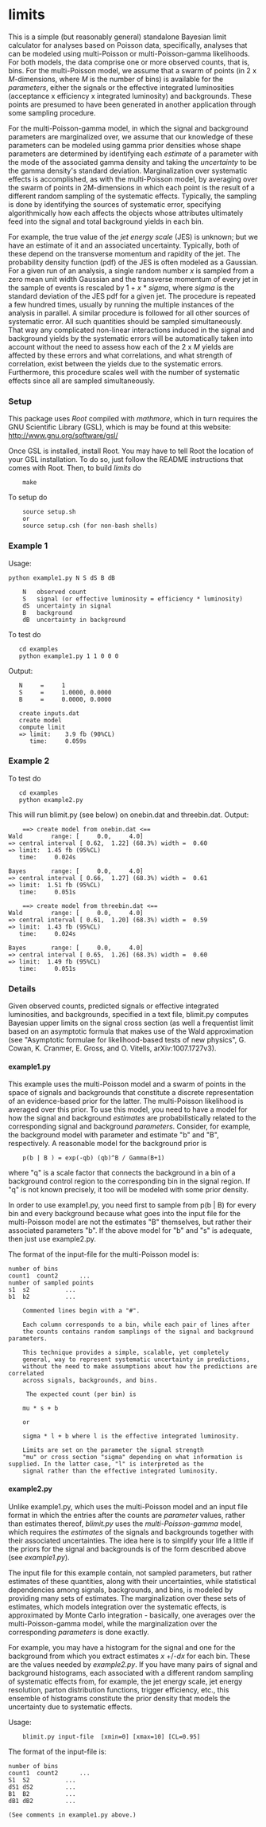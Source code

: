 # limits
This is a simple (but reasonably general) standalone Bayesian limit calculator for analyses based on Poisson data, specifically, analyses that can be modeled using multi-Poisson or multi-Poisson-gamma likelihoods. For both models, the data comprise one or more observed counts, that is, bins. For the multi-Poisson model, we assume that a swarm of points (in 2 x _M_-dimensions, where _M_ is the number of bins) is available for the *parameters*, either the signals or the effective integrated luminosities (acceptance x efficiency x integrated luminosity) and backgrounds. These points are presumed to have been generated in another application through some sampling procedure. 

For the multi-Poisson-gamma model, in which the signal and background parameters are marginalized over, we assume that our knowledge of these parameters can be modeled using gamma prior densities whose shape parameters are determined by identifying each *estimate* of a parameter with the mode of the associated gamma density and taking the *uncertainty* to be the gamma density's standard deviation. Marginalization over systematic effects is accomplished, as with the multi-Poisson model, by averaging over the swarm of points in 2M-dimensions in which each point is the result of a different random sampling of the systematic effects. Typically, the sampling is done by identifying the sources of systematic error, specifying algorithmically how each affects the objects whose attributes ultimately feed into the signal and total background yields in each bin. 

For example, the true value of the *jet energy scale* (JES) is unknown; but we have an estimate of it and an associated uncertainty. Typically, both of these depend on the transverse momentum and rapidity of the jet. The probability density function (pdf) of the JES is often modeled as a Gaussian. For a given run of an analysis, a single random number _x_ is sampled from a zero mean unit width Gaussian and the transverse momentum of every jet in the sample of events is rescaled by 1 + _x_ * _sigma_, where _sigma_ is the standard deviation of the JES pdf for a given jet. The procedure is repeated a few hundred times, usually by running the multiple instances of the analysis in parallel. A similar procedure is followed for all other sources of systematic error. All such quantities should be sampled simultaneously. That way any complicated non-linear interactions induced in the signal and background yields by the systematic errors will be automatically taken into account without the need to assess how each of the  2 x _M_ yields are affected by these errors and what correlations, and what strength of correlation, exist between the yields due to the systematic errors. Furthermore, this procedure scales well with the number of systematic effects since all are sampled simultaneously.

### Setup
This package uses *Root* compiled with *mathmore*, which in turn requires the GNU Scientific Library (GSL), which is may be found at this website: http://www.gnu.org/software/gsl/

Once GSL is installed, install Root. You may have to tell Root the location of your GSL installation. To do so, just follow the README instructions that comes with Root. Then, to build _limits_ do
```
	make
```
  
To setup do
```
	source setup.sh
	or
	source setup.csh (for non-bash shells)
```
### Example 1
Usage:
```
python example1.py N S dS B dB

	N	observed count
	S	signal (or effective luminosity = efficiency * luminosity)
	dS	uncertainty in signal
	B	background
	dB	uncertainty in background
  ```
To test do
```
   cd examples
   python example1.py 1 1 0 0 0
   ```
  
Output:
```
   N     =     1
   S     =     1.0000, 0.0000 
   B 	 =     0.0000, 0.0000

   create inputs.dat
   create model
   compute limit
   => limit:    3.9 fb (90%CL)
      time:     0.059s
   ```


### Example 2
To test do
```
   cd examples
   python example2.py
   ```
This will run blimit.py (see below) on onebin.dat and threebin.dat.
Output:
```
	==> create model from onebin.dat <==
Wald		range: [     0.0,     4.0]
=> central interval [ 0.62,  1.22] (68.3%) width =  0.60
=> limit:  1.45 fb (95%CL)
   time:     0.024s

Bayes		range: [     0.0,     4.0]
=> central interval [ 0.66,  1.27] (68.3%) width =  0.61
=> limit:  1.51 fb (95%CL)
   time:     0.051s

	==> create model from threebin.dat <==
Wald		range: [     0.0,     4.0]
=> central interval [ 0.61,  1.20] (68.3%) width =  0.59
=> limit:  1.43 fb (95%CL)
   time:     0.024s

Bayes		range: [     0.0,     4.0]
=> central interval [ 0.65,  1.26] (68.3%) width =  0.60
=> limit:  1.49 fb (95%CL)
   time:     0.051s
```

### Details
Given observed counts, predicted signals or effective integrated luminosities,
and backgrounds, specified in a text file, blimit.py  computes
Bayesian upper limits on the signal cross section (as well a
frequentist limit based on an asymptotic formula that makes use of the
Wald approximation (see "Asymptotic formulae for likelihood-based
tests of new physics", G. Cowan, K. Cranmer, E. Gross, and O. Vitells,
arXiv:1007.1727v3).

#### example1.py
This example uses the multi-Poisson model and a swarm of points in the
space of signals and backgrounds that
constitute a discrete representation of an evidence-based prior for
the latter. The multi-Poisson
likelihood is averaged over this prior. To use this model, you need to
have a model for how the signal and
background _estimates_ are probabilistically related to the
corresponding signal and background
_parameters_.  Consider, for example, the background model with parameter and
estimate "b" and "B", respectively. A reasonable model
for the background prior is 
```
	p(b | B ) = exp(-qb) (qb)^B / Gamma(B+1) 
```
where "q" is a scale factor that connects the background in a bin of a
 background control region to the corresponding bin in the signal
 region.  If "q" is not known precisely, it too will be modeled with
 some prior density.

In order to use example1.py, you need first to sample from p(b |
B) for every bin and every background because what goes into the input
file for the multi-Poisson model are not the estimates "B" themselves, but
rather their associated parameters "b". If the above model for "b" and
"s" is adequate, then just use example2.py.

The format of the input-file for the multi-Poisson model is:
```
number of bins
count1	count2 		...
number of sampled points
s1	s2         	...
b1	b2        	...
	
    Commented lines begin with a "#".
    
    Each column corresponds to a bin, while each pair of lines after
    the counts contains random samplings of the signal and background parameters. 

    This technique provides a simple, scalable, yet completely
    general, way to represent systematic uncertainty in predictions,
    without the need to make assumptions about how the predictions are correlated
    across signals, backgrounds, and bins.
     
     The expected count (per bin) is

	mu * s + b

	or

	sigma * l + b where l is the effective integrated luminosity.

	Limits are set on the parameter the signal strength
	"mu" or cross section "sigma" depending on what information is supplied. In the latter case, "l" is interpreted as the
	signal rather than the effective integrated luminosity.
```


#### example2.py
Unlike example1.py, which uses the
multi-Poisson model and an input file format in which the entries
after the counts are _parameter_ values, rather than estimates thereof,
*blimit.py* uses the _multi-Poisson-gamma_ model, which requires the
_estimates_ of the signals and backgrounds
together with their associated uncertainties. The idea here is to
simplify your life a little if the priors for the signal and backgrounds is of the form described above (see 
*example1.py*).

The input file for this example contain, not sampled parameters, but rather 
estimates of these quantities, along with their uncertainties, while
statistical dependencies  among
signals, backgrounds, and bins, is modeled by providing many sets of
estimates. The marginalization over these sets of estimates, which
models
integration over the systematic effects, is
approximated by Monte Carlo integration - basically, one
averages over the multi-Poisson-gamma model, while the marginalization
over the corresponding _parameters_ is done exactly. 

For example, you may have a histogram for the signal and one for the
background from which you extract estimates _x_ +/-_dx_ for each bin. These are
the values needed by _example2.py_. If you have many pairs of signal and
background histograms, each associated with a different random
sampling of systematic effects from, for example, the jet energy scale, jet energy
resolution, parton distribution functions, trigger efficiency, etc.,
this ensemble of histograms constitute the prior density that models
the uncertainty due to systematic effects.

Usage:
```
    blimit.py input-file  [xmin=0] [xmax=10] [CL=0.95]
```

The format of the input-file is:
```
number of bins     
count1	count2 		...
S1	S2         	...
dS1	dS2       	...
B1	B2        	...
dB1	dB2       	...
	
(See comments in example1.py above.)
```
